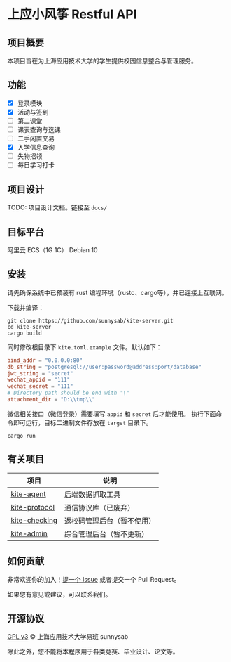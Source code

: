 # 上应小风筝 Restful API

## 项目概要

本项目旨在为上海应用技术大学的学生提供校园信息整合与管理服务。

## 功能

- [x] 登录模块
- [x] 活动与签到
- [ ] 第二课堂
- [ ] 课表查询与选课
- [ ] 二手闲置交易
- [x] 入学信息查询
- [ ] 失物招领
- [ ] 每日学习打卡

## 项目设计

TODO: 项目设计文档。链接至 `docs/`

## 目标平台

阿里云 ECS（1G 1C） Debian 10

## 安装

请先确保系统中已预装有 rust 编程环境（rustc、cargo等），并已连接上互联网。

下载并编译：

```shell
git clone https://github.com/sunnysab/kite-server.git
cd kite-server
cargo build
```

同时修改根目录下 `kite.toml.example` 文件。默认如下：

```toml
bind_addr = "0.0.0.0:80"
db_string = "postgresql://user:password@address:port/database"
jwt_string = "secret"
wechat_appid = "111"
wechat_secret = "111"
# Directory path should be end with "\"
attachment_dir = "D:\\tmp\\"
```

微信相关接口（微信登录）需要填写 `appid` 和 `secret` 后才能使用。
执行下面命令即可运行，目标二进制文件存放在 `target` 目录下。

```shell
cargo run
```

## 有关项目

| 项目         | 说明             |
| ------------ | ---------------- |
| [kite-agent](https://github.com/sunnysab/kite-agent) | 后端数据抓取工具 |
| [kite-protocol](https://github.com/sunnysab/kite-protocol) | 通信协议库（已废弃）  |
| [kite-checking](https://github.com/snomiao/kite-checking) | 返校码管理后台（暂不使用） |
| [kite-admin](https://github.com/Crystal-RainSlide/kite-admin) | 综合管理后台（暂不更新） |


## 如何贡献

非常欢迎你的加入！[提一个 Issue](https://github.com/sunnysab/kite-server/issues/new) 或者提交一个 Pull Request。

如果您有意见或建议，可以联系我们。



## 开源协议

[GPL v3](https://github.com/sunnysab/kite-server/blob/master/LICENSE) © 上海应用技术大学易班 sunnysab

除此之外，您不能将本程序用于各类竞赛、毕业设计、论文等。